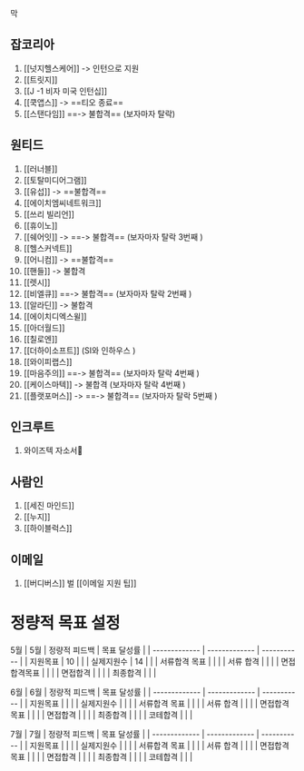 막
## 잡코리아
1. [[넛지헬스케어]] -> 인턴으로 지원 
2. [[트릿지]]
3. [[J -1 비자 미국 인턴십]]
4. [[쿡앱스]] -> ==티오 종료==
5. [[스탠다임]] ==-> 불합격== (보자마자 탈락)

## 원티드
1. [[러너블]]
2. [[토탈미디어그램]]
3. [[유섭]] -> ==불합격==
4. [[에이치엠씨네트워크]]
5. [[쓰리 빌리언]]
6. [[휴이노]]
7. [[쉐어잇]] -> ==-> 불합격== (보자마자 탈락 3번째 )
8. [[헬스커넥트]]
9. [[어니컴]] -> ==불합격== 
10. [[핸들]] -> 불합격
11. [[렛시]]
12. [[비엘큐]] ==-> 불합격== (보자마자 탈락 2번째 )
13. [[알라딘]] -> 불합격
14. [[에이치디엑스윌]]
15. [[아더월드]]
16. [[칠로엔]]
17. [[더하이소프트]] (SI와 인하우스 )
18. [[와이피랩스]]
19. [[마음주의]] ==-> 불합격== (보자마자 탈락 4번째 )
20. [[케이스마텍]] -> 불합격 (보자마자 탈락 4번째 )
21. [[플랫포머스]] -> ==-> 불합격== (보자마자 탈락 5번째 )


## 인크루트
1. 와이즈텍 자소서

## 사람인
1. [[세진 마인드]]
2. [[누지]] 
3. [[하이블럭스]]


## 이메일
1. [[버디버스]]
벌
[[이메일 지원 팁]]



# 정량적 목표 설정

5월
| 5월   | 정량적 피드백 | 목표 달성률 |
| ------------- | ------------- | ----------- |
| 지원목표      |       10        |             |
| 실제지원수    |        14       |       |
| 서류합격 목표 |               |                |
| 서류 합격     |              |             |
| 면접합격목표  |               |             |
| 면접합격      |               |             |
| 최종합격      |               |             |

6월
| 6월          | 정량적 피드백 | 목표 달성률 |
| ------------- | ------------- | ----------- |
| 지원목표      |             |             |
| 실제지원수    |             |            |
| 서류합격 목표 |       |     |
| 서류 합격     | |    |
| 면접합격목표  |           |             |
| 면접합격      |            |             |
| 최종합격      |               |             |
| 코테합격      |           |    |

7월
| 7월          | 정량적 피드백 | 목표 달성률 |
| ------------- | ------------- | ----------- |
| 지원목표      |             |             |
| 실제지원수    |             |            |
| 서류합격 목표 |       |     |
| 서류 합격     | |    |
| 면접합격목표  |           |             |
| 면접합격      |            |             |
| 최종합격      |               |             |
| 코테합격      |           |    |